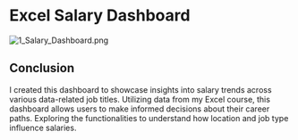 # Excel Salary Dashboard

![1_Salary_Dashboard.png](C:\Users\Chandu\OneDrive\Pictures\Screenshots)



## Conclusion

I created this dashboard to showcase insights into salary trends across various data-related job titles. Utilizing data from my Excel course, this dashboard allows users to make informed decisions about their career paths. Exploring the functionalities to understand how location and job type influence salaries. 
